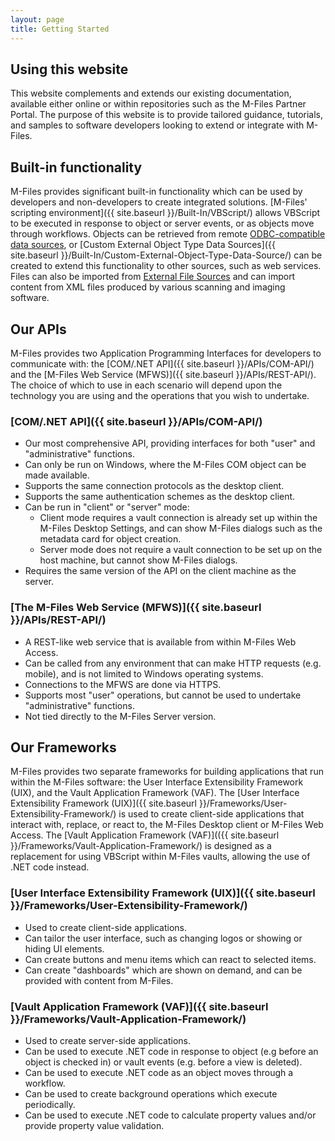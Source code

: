```yaml
---
layout: page
title: Getting Started
---
```


## Using this website

This website complements and extends our existing documentation, available either online or within repositories such as the M-Files Partner Portal.  The purpose of this website is to provide tailored guidance, tutorials, and samples to software developers looking to extend or integrate with M-Files.

## Built-in functionality

M-Files provides significant built-in functionality which can be used by developers and non-developers to create integrated solutions.  [M-Files' scripting environment]({{ site.baseurl }}/Built-In/VBScript/) allows VBScript to be executed in response to object or server events, or as objects move through workflows.  Objects can be retrieved from remote [ODBC-compatible data sources](http://www.m-files.com/user-guide/latest/eng/#Connection_to_external_database.html), or [Custom External Object Type Data Sources]({{ site.baseurl }}/Built-In/Custom-External-Object-Type-Data-Source/) can be created to extend this functionality to other sources, such as web services.  Files can also be imported from [External File Sources](http://www.m-files.com/user-guide/latest/eng/#Connection_to_external_database_metadata.html) and can import content from XML files produced by various scanning and imaging software.

## Our APIs

M-Files provides two Application Programming Interfaces for developers to communicate with: the [COM/.NET API]({{ site.baseurl }}/APIs/COM-API/) and the [M-Files Web Service (MFWS)]({{ site.baseurl }}/APIs/REST-API/). The choice of which to use in each scenario will depend upon the technology you are using and the operations that you wish to undertake.

### [COM/.NET API]({{ site.baseurl }}/APIs/COM-API/)

* Our most comprehensive API, providing interfaces for both "user" and "administrative" functions.
* Can only be run on Windows, where the M-Files COM object can be made available.
* Supports the same connection protocols as the desktop client.
* Supports the same authentication schemes as the desktop client.
* Can be run in "client" or "server" mode:
  * Client mode requires a vault connection is already set up within the M-Files Desktop Settings, and can show M-Files dialogs such as the metadata card for object creation.
  * Server mode does not require a vault connection to be set up on the host machine, but cannot show M-Files dialogs.
* Requires the same version of the API on the client machine as the server.

### [The M-Files Web Service (MFWS)]({{ site.baseurl }}/APIs/REST-API/)

* A REST-like web service that is available from within M-Files Web Access.
* Can be called from any environment that can make HTTP requests (e.g. mobile), and is not limited to Windows operating systems.
* Connections to the MFWS are done via HTTPS.
* Supports most "user" operations, but cannot be used to undertake "administrative" functions.
* Not tied directly to the M-Files Server version.

## Our Frameworks

M-Files provides two separate frameworks for building applications that run within the M-Files software: the User Interface Extensibility Framework (UIX), and the Vault Application Framework (VAF).  The [User Interface Extensibility Framework (UIX)]({{ site.baseurl }}/Frameworks/User-Extensibility-Framework/) is used to create client-side applications that interact with, replace, or react to, the M-Files Desktop client or M-Files Web Access.  The [Vault Application Framework (VAF)](({{ site.baseurl }}/Frameworks/Vault-Application-Framework/) is designed as a replacement for using VBScript within M-Files vaults, allowing the use of .NET code instead.

### [User Interface Extensibility Framework (UIX)]({{ site.baseurl }}/Frameworks/User-Extensibility-Framework/)

* Used to create client-side applications.
* Can tailor the user interface, such as changing logos or showing or hiding UI elements.
* Can create buttons and menu items which can react to selected items.
* Can create "dashboards" which are shown on demand, and can be provided with content from M-Files.

### [Vault Application Framework (VAF)]({{ site.baseurl }}/Frameworks/Vault-Application-Framework/)

* Used to create server-side applications.
* Can be used to execute .NET code in response to object (e.g before an object is checked in) or vault events (e.g. before a view is deleted).
* Can be used to execute .NET code as an object moves through a workflow.
* Can be used to create background operations which execute periodically.
* Can be used to execute .NET code to calculate property values and/or provide property value validation.